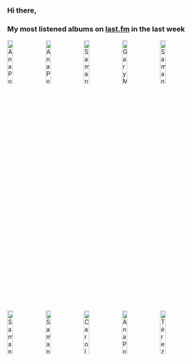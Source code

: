 ### Hi there, 

### My most listened albums on [last.fm](https://www.last.fm/user/jfdesignnet) in the last week

[<img src='https://lastfm.freetls.fastly.net/i/u/300x300/38d9292ed49051d87fc5d030a8bad0cd.jpg' width='16%' height='16%' alt='Ana Popovic - Live for Live'>](https://www.last.fm/music/ana%2bpopovic/live%2bfor%2blive)&nbsp;
[<img src='https://lastfm.freetls.fastly.net/i/u/300x300/f83764a557d2d4f94cc273c614fb279d.jpg' width='16%' height='16%' alt='Ana Popovic - Trilogy (Full Album)'>](https://www.last.fm/music/ana%2bpopovic/trilogy%2b%2528full%2balbum%2529)&nbsp;
[<img src='https://lastfm.freetls.fastly.net/i/u/300x300/9eac63027ae2e589f2123b44af268a2a.jpg' width='16%' height='16%' alt='Samantha Fish - Faster'>](https://www.last.fm/music/samantha%2bfish/faster)&nbsp;
[<img src='https://lastfm.freetls.fastly.net/i/u/300x300/0a00376b39654cd3cc4ddbffa7c140a0.png' width='16%' height='16%' alt='Gary Moore - Still Got the Blues'>](https://www.last.fm/music/gary%2bmoore/still%2bgot%2bthe%2bblues)&nbsp;
[<img src='https://lastfm.freetls.fastly.net/i/u/300x300/1e16341ee3d743b481005a4357554b32.jpg' width='16%' height='16%' alt='Samantha Fish - Black Wind Howlin'>](https://www.last.fm/music/samantha%2bfish/black%2bwind%2bhowlin%2527)&nbsp;
<br>
[<img src='https://lastfm.freetls.fastly.net/i/u/300x300/3a1124af2702b8eda6a65efaf58f78d0.jpg' width='16%' height='16%' alt='Samantha Fish - Kill Or Be Kind'>](https://www.last.fm/music/samantha%2bfish/kill%2bor%2bbe%2bkind)&nbsp;
[<img src='https://lastfm.freetls.fastly.net/i/u/300x300/40afe32a869b1d2bec060e389b70bd94.jpg' width='16%' height='16%' alt='Samantha Fish - Belle of the West'>](https://www.last.fm/music/samantha%2bfish/belle%2bof%2bthe%2bwest)&nbsp;
[<img src='https://lastfm.freetls.fastly.net/i/u/300x300/f3d022672ccb56d1c4174330f043b8eb.jpg' width='16%' height='16%' alt='Carolyn Wonderland - Live Texas Trio'>](https://www.last.fm/music/carolyn%2bwonderland/live%2btexas%2btrio)&nbsp;
[<img src='https://lastfm.freetls.fastly.net/i/u/300x300/0f1c20053fdc29a982c02e7bdaa46eba.jpg' width='16%' height='16%' alt='Ana Popovic - Like It on Top'>](https://www.last.fm/music/ana%2bpopovic/like%2bit%2bon%2btop)&nbsp;
[<img src='https://lastfm.freetls.fastly.net/i/u/300x300/6d3e58f27b39d85ba6e9be1872f96273.jpg' width='16%' height='16%' alt='Térez Montcalm - Voodoo'>](https://www.last.fm/music/t%25c3%25a9rez%2bmontcalm/voodoo)&nbsp;
<br>
